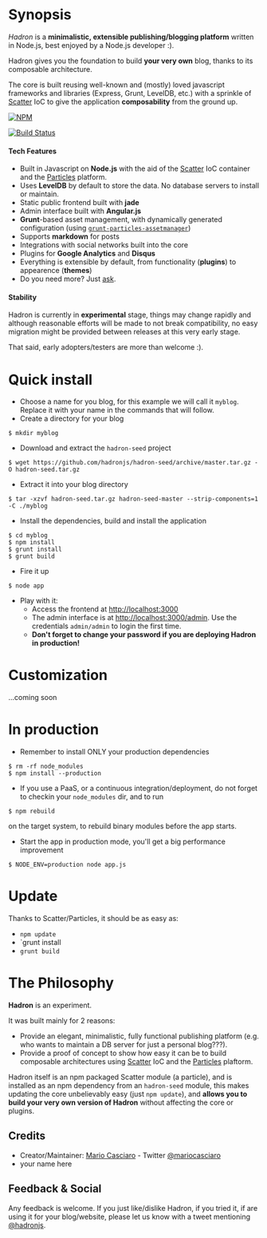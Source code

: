 # Synopsis

*Hadron* is a **minimalistic, extensible publishing/blogging platform** written in Node.js, best enjoyed by a Node.js developer :).

Hadron gives you the foundation to build **your very own** blog, thanks to its composable architecture.

The core is built reusing well-known and (mostly) loved javascript frameworks and libraries (Express, Grunt, LevelDB, etc.) with a sprinkle of [Scatter](https://github.com/mariocasciaro/scatter) IoC to give the application **composability** from the ground up.

[![NPM](https://nodei.co/npm-dl/hadron.png?months=1)](https://nodei.co/npm/hadron/)

[![Build Status](https://travis-ci.org/hadronjs/hadron.png)](https://travis-ci.org/hadronjs/hadron)


#### Tech Features

* Built in Javascript on **Node.js** with the aid of the [Scatter](https://github.com/mariocasciaro/scatter) IoC container and the [Particles](https://github.com/particles) platform.
* Uses **LevelDB** by default to store the data. No database servers to install or maintain.
* Static public frontend built with **jade**
* Admin interface built with **Angular.js**
* **Grunt**-based asset management, with dynamically generated configuration (using [`grunt-particles-assetmanager`](https://github.com/particles/grunt-particles-assetmanager))
* Supports **markdown** for posts
* Integrations with social networks built into the core
* Plugins for **Google Analytics** and **Disqus**
* Everything is extensible by default, from functionality (**plugins**) to appearence (**themes**)
* Do you need more? Just [ask](https://github.com/hadronjs/hadron/issues).

#### Stability

Hadron is currently in **experimental** stage, things may change rapidly and although reasonable efforts will be made to not break compatibility, no easy migration might be provided between releases at this very early stage.

That said, early adopters/testers are more than welcome :).

# Quick install

* Choose a name for you blog, for this example we will call it `myblog`. Replace it with your name in the commands that will follow.
* Create a directory for your blog
```
$ mkdir myblog
```
* Download and extract the `hadron-seed` project
```
$ wget https://github.com/hadronjs/hadron-seed/archive/master.tar.gz -O hadron-seed.tar.gz
```
* Extract it into your blog directory
```
$ tar -xzvf hadron-seed.tar.gz hadron-seed-master --strip-components=1 -C ./myblog
```
* Install the dependencies, build and install the application
```
$ cd myblog
$ npm install
$ grunt install
$ grunt build
```

* Fire it up
```
$ node app
```
* Play with it:
    * Access the frontend at [http://localhost:3000](http://localhost:3000)
    * The admin interface is at [http://localhost:3000/admin](http://localhost:3000/admin). Use the credentials `admin/admin` to login the first time.
    * **Don't forget to change your password if you are deploying Hadron in production!**


# Customization

...coming soon

# In production

* Remember to install ONLY your production dependencies
```
$ rm -rf node_modules
$ npm install --production
```
* If you use a PaaS, or a continuous integration/deployment, do not forget to checkin your `node_modules` dir, and to run
```
$ npm rebuild
```
on the target system, to rebuild binary modules before the app starts.
* Start the app in production mode, you'll get a big performance improvement
```
$ NODE_ENV=production node app.js
```

# Update

Thanks to Scatter/Particles, it should be as easy as:

* `npm update`
* `grunt install
* `grunt build`


# The Philosophy

**Hadron** is an experiment.

It was built mainly for 2 reasons:

* Provide an elegant, minimalistic, fully functional publishing platform (e.g. who wants to maintain a DB server for just a personal blog???).
* Provide a proof of concept to show how easy it can be to build composable architectures using [Scatter](https://github.com/mariocasciaro/scatter) IoC and the [Particles](https://github.com/particles) plaftorm.

Hadron itself is an npm packaged Scatter module (a particle), and is installed as an npm dependency from an `hadron-seed` module, this makes updating the core unbelievably easy (just `npm update`), and **allows you to build your very own version of Hadron** without affecting the core or plugins.

## Credits

* Creator/Maintainer: [Mario Casciaro](https://github.com/mariocasciaro) - Twitter [@mariocasciaro](https://twitter.com/mariocasciaro)
* your name here

## Feedback & Social

Any feedback is welcome. If you just like/dislike Hadron, if you tried it, if are using it for your blog/website, please let us know with a tweet mentioning [@hadronjs](https://twitter.com/hadronjs).
